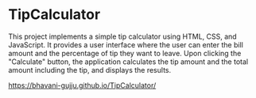 # TipCalculator
This project implements a simple tip calculator using HTML, CSS, and JavaScript. It provides a user interface where the user can enter the bill amount and the percentage of tip they want to leave. Upon clicking the "Calculate" button, the application calculates the tip amount and the total amount including the tip, and displays the results.
 
 
 https://bhavani-gujju.github.io/TipCalculator/
